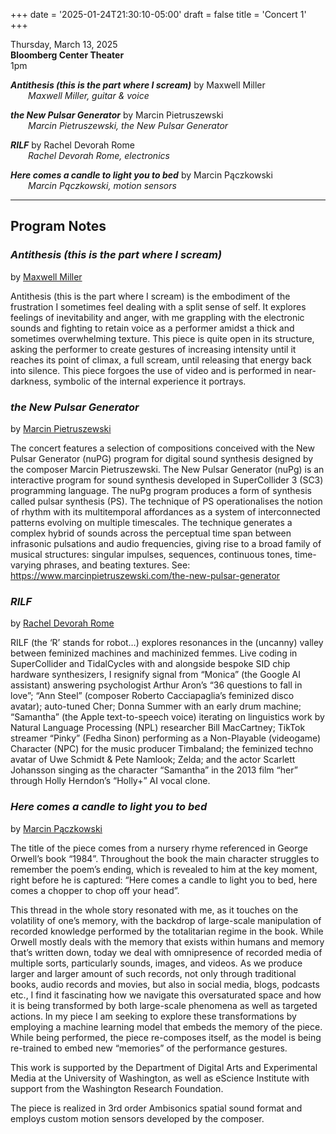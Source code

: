 
+++
date = '2025-01-24T21:30:10-05:00'
draft = false
title = 'Concert 1'
+++

Thursday, March 13, 2025  
**Bloomberg Center Theater**  
1pm  


***Antithesis (this is the part where I scream)*** by Maxwell Miller  
&emsp;&emsp;*Maxwell Miller, guitar & voice*  



***the New Pulsar Generator*** by Marcin Pietruszewski  
&emsp;&emsp;*Marcin Pietruszewski, the New Pulsar Generator*  



***RILF*** by Rachel Devorah Rome  
&emsp;&emsp;*Rachel Devorah Rome, electronics*  



***Here comes a candle to light you to bed*** by Marcin Pączkowski  
&emsp;&emsp;*Marcin Pączkowski, motion sensors*  

---

## Program Notes

### *Antithesis (this is the part where I scream)*

by [Maxwell Miller](/bios/#maxwell-miller)

Antithesis (this is the part where I scream) is the embodiment of the frustration I sometimes feel dealing with a split sense of self. It explores feelings of inevitability and anger, with me grappling with the electronic sounds and fighting to retain voice as a performer amidst a thick and sometimes overwhelming texture. This piece is quite open in its structure, asking the performer to create gestures of increasing intensity until it reaches its point of climax, a full scream, until releasing that energy back into silence. This piece forgoes the use of video and is performed in near-darkness, symbolic of the internal experience it portrays.

### *the New Pulsar Generator*

by [Marcin Pietruszewski](/bios/#marcin-pietruszewski)

The concert features a selection of compositions conceived with the New Pulsar Generator (nuPG) program for digital sound synthesis designed by the composer Marcin Pietruszewski. The New Pulsar Generator (nuPg) is an interactive program for sound synthesis developed in SuperCollider 3 (SC3) programming language. The nuPg program produces a form of synthesis called pulsar synthesis (PS). The technique of PS operationalises the notion of rhythm with its multitemporal affordances as a system of interconnected patterns evolving on multiple timescales. The technique generates a complex hybrid of sounds across the perceptual time span between infrasonic pulsations and audio frequencies, giving rise to a broad family of musical structures: singular impulses, sequences, continuous tones, time-varying phrases, and beating textures. See: https://www.marcinpietruszewski.com/the-new-pulsar-generator

### *RILF*

by [Rachel Devorah Rome](/bios/#rachel-devorah-rome)

RILF (the ‘R’ stands for robot…) explores resonances in the (uncanny) valley between feminized machines and machinized femmes. Live coding in SuperCollider and TidalCycles with and alongside bespoke SID chip hardware synthesizers, I resignify signal from “Monica” (the Google AI assistant) answering psychologist Arthur Aron’s “36 questions to fall in love”; “Ann Steel” (composer Roberto Cacciapaglia’s feminized disco avatar); auto-tuned Cher; Donna Summer with an early drum machine; “Samantha” (the Apple text-to-speech voice) iterating on linguistics work by Natural Language Processing (NPL) researcher Bill MacCartney; TikTok streamer “Pinky” (Fedha Sinon) performing as a Non-Playable (videogame) Character (NPC) for the music producer Timbaland; the feminized techno avatar of Uwe Schmidt & Pete Namlook; Zelda; and the actor Scarlett Johansson singing as the character “Samantha” in the 2013 film “her” through Holly Herndon’s “Holly+” AI vocal clone.

### *Here comes a candle to light you to bed*

by [Marcin Pączkowski](/bios/#marcin-pączkowski)

The title of the piece comes from a nursery rhyme referenced in George Orwell’s book “1984”. Throughout the book the main character struggles to remember the poem’s ending, which is revealed to him at the key moment, right before he is captured: “Here comes a candle to light you to bed, here comes a chopper to chop off your head”.

This thread in the whole story resonated with me, as it touches on the volatility of one’s memory, with the backdrop of large-scale manipulation of recorded knowledge performed by the totalitarian regime in the book. While Orwell mostly deals with the memory that exists within humans and memory that’s written down, today we deal with omnipresence of recorded media of multiple sorts, particularly sounds, images, and videos. As we produce larger and larger amount of such records, not only through traditional books, audio records and movies, but also in social media, blogs, podcasts etc., I find it fascinating how we navigate this oversaturated space and how it is being transformed by both large-scale phenomena as well as targeted actions. In my piece I am seeking to explore these transformations by employing a machine learning model that embeds the memory of the piece. While being performed, the piece re-composes itself, as the model is being re-trained to embed new “memories” of the performance gestures.

This work is supported by the Department of Digital Arts and Experimental Media at the University of Washington, as well as eScience Institute with support from the Washington Research Foundation.

The piece is realized in 3rd order Ambisonics spatial sound format and employs custom motion sensors developed by the composer.

